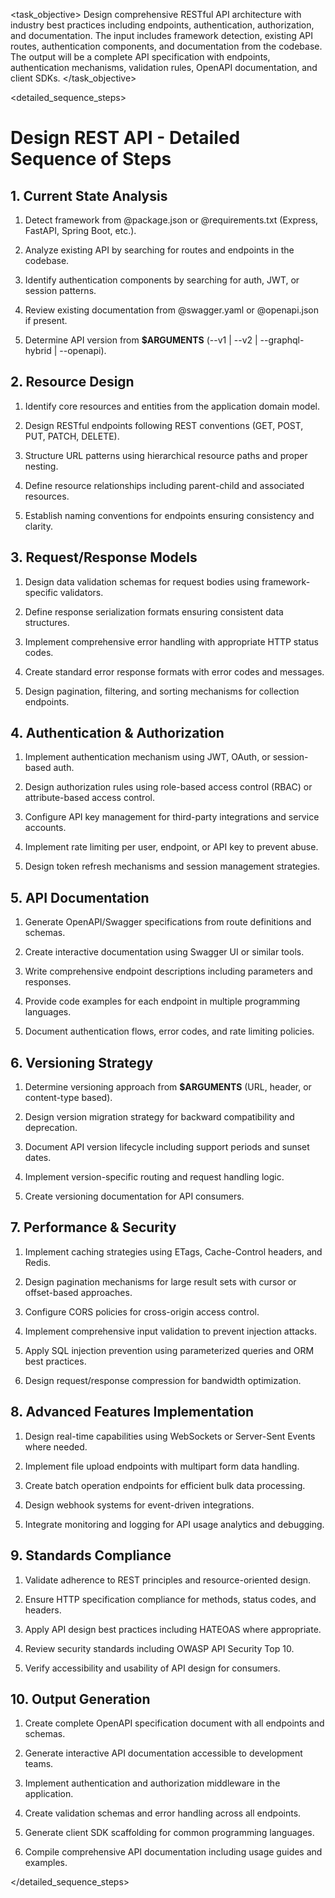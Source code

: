 <task name="Design REST API">

<task_objective>
Design comprehensive RESTful API architecture with industry best practices including endpoints, authentication, authorization, and documentation. The input includes framework detection, existing API routes, authentication components, and documentation from the codebase. The output will be a complete API specification with endpoints, authentication mechanisms, validation rules, OpenAPI documentation, and client SDKs.
</task_objective>

<detailed_sequence_steps>
# Design REST API - Detailed Sequence of Steps

## 1. Current State Analysis

1. Detect framework from @package.json or @requirements.txt (Express, FastAPI, Spring Boot, etc.).

2. Analyze existing API by searching for routes and endpoints in the codebase.

3. Identify authentication components by searching for auth, JWT, or session patterns.

4. Review existing documentation from @swagger.yaml or @openapi.json if present.

5. Determine API version from **$ARGUMENTS** (--v1 | --v2 | --graphql-hybrid | --openapi).

## 2. Resource Design

1. Identify core resources and entities from the application domain model.

2. Design RESTful endpoints following REST conventions (GET, POST, PUT, PATCH, DELETE).

3. Structure URL patterns using hierarchical resource paths and proper nesting.

4. Define resource relationships including parent-child and associated resources.

5. Establish naming conventions for endpoints ensuring consistency and clarity.

## 3. Request/Response Models

1. Design data validation schemas for request bodies using framework-specific validators.

2. Define response serialization formats ensuring consistent data structures.

3. Implement comprehensive error handling with appropriate HTTP status codes.

4. Create standard error response formats with error codes and messages.

5. Design pagination, filtering, and sorting mechanisms for collection endpoints.

## 4. Authentication & Authorization

1. Implement authentication mechanism using JWT, OAuth, or session-based auth.

2. Design authorization rules using role-based access control (RBAC) or attribute-based access control.

3. Configure API key management for third-party integrations and service accounts.

4. Implement rate limiting per user, endpoint, or API key to prevent abuse.

5. Design token refresh mechanisms and session management strategies.

## 5. API Documentation

1. Generate OpenAPI/Swagger specifications from route definitions and schemas.

2. Create interactive documentation using Swagger UI or similar tools.

3. Write comprehensive endpoint descriptions including parameters and responses.

4. Provide code examples for each endpoint in multiple programming languages.

5. Document authentication flows, error codes, and rate limiting policies.

## 6. Versioning Strategy

1. Determine versioning approach from **$ARGUMENTS** (URL, header, or content-type based).

2. Design version migration strategy for backward compatibility and deprecation.

3. Document API version lifecycle including support periods and sunset dates.

4. Implement version-specific routing and request handling logic.

5. Create versioning documentation for API consumers.

## 7. Performance & Security

1. Implement caching strategies using ETags, Cache-Control headers, and Redis.

2. Design pagination mechanisms for large result sets with cursor or offset-based approaches.

3. Configure CORS policies for cross-origin access control.

4. Implement comprehensive input validation to prevent injection attacks.

5. Apply SQL injection prevention using parameterized queries and ORM best practices.

6. Design request/response compression for bandwidth optimization.

## 8. Advanced Features Implementation

1. Design real-time capabilities using WebSockets or Server-Sent Events where needed.

2. Implement file upload endpoints with multipart form data handling.

3. Create batch operation endpoints for efficient bulk data processing.

4. Design webhook systems for event-driven integrations.

5. Integrate monitoring and logging for API usage analytics and debugging.

## 9. Standards Compliance

1. Validate adherence to REST principles and resource-oriented design.

2. Ensure HTTP specification compliance for methods, status codes, and headers.

3. Apply API design best practices including HATEOAS where appropriate.

4. Review security standards including OWASP API Security Top 10.

5. Verify accessibility and usability of API design for consumers.

## 10. Output Generation

1. Create complete OpenAPI specification document with all endpoints and schemas.

2. Generate interactive API documentation accessible to development teams.

3. Implement authentication and authorization middleware in the application.

4. Create validation schemas and error handling across all endpoints.

5. Generate client SDK scaffolding for common programming languages.

6. Compile comprehensive API documentation including usage guides and examples.

</detailed_sequence_steps>

</task>
